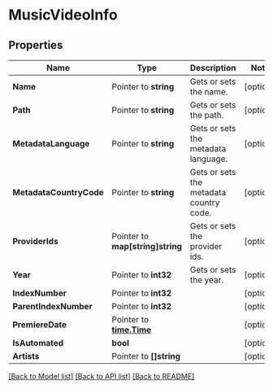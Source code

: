 # MusicVideoInfo

## Properties

Name | Type | Description | Notes
------------ | ------------- | ------------- | -------------
**Name** | Pointer to **string** | Gets or sets the name. | [optional] 
**Path** | Pointer to **string** | Gets or sets the path. | [optional] 
**MetadataLanguage** | Pointer to **string** | Gets or sets the metadata language. | [optional] 
**MetadataCountryCode** | Pointer to **string** | Gets or sets the metadata country code. | [optional] 
**ProviderIds** | Pointer to **map[string]string** | Gets or sets the provider ids. | [optional] 
**Year** | Pointer to **int32** | Gets or sets the year. | [optional] 
**IndexNumber** | Pointer to **int32** |  | [optional] 
**ParentIndexNumber** | Pointer to **int32** |  | [optional] 
**PremiereDate** | Pointer to [**time.Time**](time.Time.md) |  | [optional] 
**IsAutomated** | **bool** |  | [optional] 
**Artists** | Pointer to **[]string** |  | [optional] 

[[Back to Model list]](../README.md#documentation-for-models) [[Back to API list]](../README.md#documentation-for-api-endpoints) [[Back to README]](../README.md)


